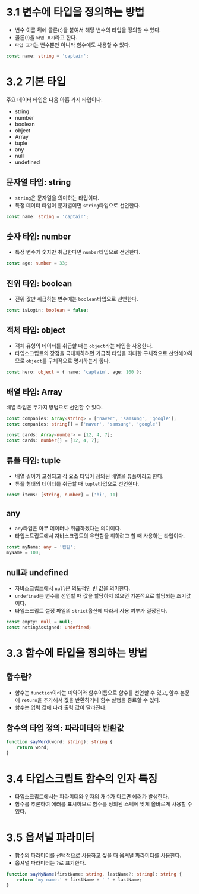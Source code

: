 # 3.1 변수에 타입을 정의하는 방법
* 변수 이름 뒤에 콜론(:)을 붙여서 해당 변수의 타입을 정의할 수 있다.
* 콜론(:)을 `타입 표기`라고 한다.
* `타입 표기`는 변수뿐만 아니라 함수에도 사용할 수 있다.
```ts
const name: string = 'captain';
```

# 3.2 기본 타입
주요 데이터 타입은 다음 아홉 가지 타입이다.
* string
* number
* boolean
* object
* Array
* tuple
* any
* null
* undefined

## 문자열 타입: string
* `string`은 문자열을 의미하는 타입이다.
* 특정 데이터 타입이 문자열이면 `string`타입으로 선언한다.
```ts
const name: string = 'captain';
```

## 숫자 타입: number
* 특정 변수가 숫자만 취급한다면 `number`타입으로 선언한다.
```ts
const age: number = 33;
```

## 진위 타입: boolean
* 진위 값만 취급하는 변수에는 `boolean`타입으로 선언한다.
```ts
const isLogin: boolean = false;
```

## 객체 타입: object
* 객체 유형의 데이터를 취급할 때는 `object`라는 타입을 사용한다.
* 타입스크립트의 장점을 극대화하려면 가급적 타입을 최대한 구체적으로 선언해야하므로 `object`를 구체적으로 명시하는게 좋다.
```ts
const hero: object = { name: 'captain', age: 100 };
```
## 배열 타입: Array
배열 타입은 두가지 방법으로 선언할 수 있다.
```ts
const companies: Array<string> = ['naver', 'samsung', 'google'];
const companies: string[] = ['naver', 'samsung', 'google']

const cards: Array<number> = [12, 4, 7];
const cards: number[] = [12, 4, 7];
```
## 튜플 타입: tuple
* 배열 길이가 고정되고 각 요소 타입이 정의된 배열을 튜플이라고 한다.
* 튜플 형태의 데이터를 취급할 때 `tuple`타입으로 선언한다.
```ts
const items: [string, number] = ['hi', 11]
```

## any
* `any`타입은 아무 데이터나 취급하겠다는 의미이다.
* 타입스트립트에서 자바스크립트의 유연함을 취하려고 할 때 사용하는 타입이다.
```ts
const myName: any = '캡틴';
myName = 100;
```
## null과 undefined
* 자바스크립트에서 `null`은 의도적인 빈 값을 의미한다.
* `undefined`는 변수를 선언할 때 값을 할당하지 않으면 기본적으로 할당되는 초기값이다.
* 타입스크립트 설정 파일의 `strict`옵션에 따라서 사용 여부가 결정된다.
```ts
const empty: null = null;
const notingAssigned: undefined;
```

# 3.3 함수에 타입을 정의하는 방법
## 함수란?
* 함수는 `function`이라는 예약어와 함수이름으로 함수를 선언할 수 있고, 함수 본문에 `return`을 추가해서 값을 반환하거나 함수 실행을 종료할 수 있다.
* 함수는 입력 값에 따라 출력 값이 달라진다.

## 함수의 타입 정의: 파라미터와 반환값
```ts
function sayWord(word: string): string {
    return word;
}
```

# 3.4 타입스크립트 함수의 인자 특징
* 타입스크립트에서는 파라미터와 인자의 개수가 다르면 에러가 발생한다.
* 함수를 추론하여 에러를 표시하므로 함수를 정의된 스펙에 맞게 올바르게 사용할 수 있다.

# 3.5 옵셔널 파라미터
* 함수의 파라미터를 선택적으로 사용하고 싶을 때 옵셔널 파라미터를 사용한다.
* 옵셔널 파라미터는 `?`로 표기한다.
```ts
function sayMyName(firstName: string, lastName?: string): string {
    return 'my name:' + firstName + ' ' + lastName;
}
```
